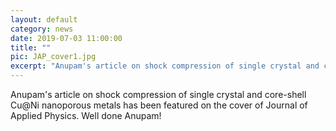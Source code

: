 ```yaml
---
layout: default
category: news
date: 2019-07-03 11:00:00
title: ""
pic: JAP_cover1.jpg
excerpt: "Anupam's article on shock compression of single crystal and core-shell Cu@Ni nanoporous metals has been featured on the cover of Journal of Applied Physics. Well done Anupam!"
---
```


Anupam's article on shock compression of single crystal and core-shell Cu@Ni nanoporous metals has been featured on the cover of Journal of Applied Physics. Well done Anupam!